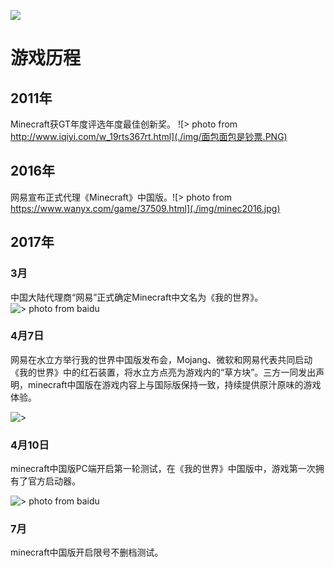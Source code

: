 ![](./img/slide12.jpg)

# 游戏历程

## 2011年

Minecraft获GT年度评选年度最佳创新奖。 ![> photo from http://www.iqiyi.com/w_19rts367rt.html](./img/面包面包是钞票.PNG)

## 2016年

网易宣布正式代理《Minecraft》中国版。![> photo from https://www.wanyx.com/game/37509.html](./img/minec2016.jpg)

## 2017年

### 3月

中国大陆代理商“网易”正式确定Minecraft中文名为《我的世界》。![> photo from baidu](./img/mine2017.jpg)

### 4月7日

网易在水立方举行我的世界中国版发布会，Mojang、微软和网易代表共同启动《我的世界》中的红石装置，将水立方点亮为游戏内的“草方块”。三方一同发出声明，minecraft中国版在游戏内容上与国际版保持一致，持续提供原汁原味的游戏体验。

![>](./img/红石.jpg)

### 4月10日

minecraft中国版PC端开启第一轮测试，在《我的世界》中国版中，游戏第一次拥有了官方启动器。 

![> photo from baidu](./img/minechina.jpg)

### 7月

minecraft中国版开启限号不删档测试。  
